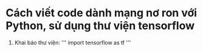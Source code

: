 # Cách viết code dành mạng nơ ron với Python, sử dụng thư viện tensorflow
1. Khai báo thư viện:
''' import tensorflow as tf '''
